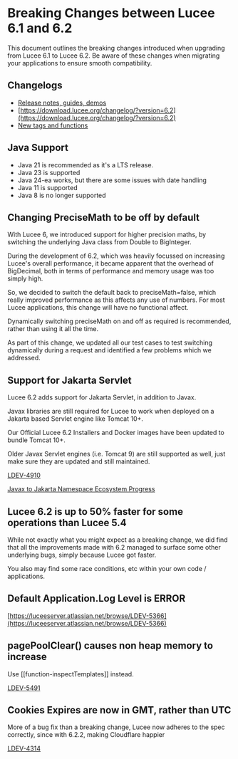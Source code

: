<!--
{
  "title": "Breaking Changes Between Lucee 6.1 and 6.2",
  "id": "breaking-changes-6-1-to-6-2",
  "categories": ["breaking changes", "migration","compat"],
  "description": "A guide to breaking changes introduced in Lucee between version 6.1 and 6.2",
  "keywords": ["breaking changes", "Lucee 6.1", "Lucee 6.2", "migration", "upgrade"],
  "related": [
    "mathematical-precision"
  ]
}
-->

# Breaking Changes between Lucee 6.1 and 6.2

This document outlines the breaking changes introduced when upgrading from Lucee 6.1 to Lucee 6.2. Be aware of these changes when migrating your applications to ensure smooth compatibility.

## Changelogs

- [Release notes, guides, demos](https://dev.lucee.org/tag/lucee-62)
- [https://download.lucee.org/changelog/?version=6.2](https://download.lucee.org/changelog/?version=6.2)
- [New tags and functions](https://docs.lucee.org/reference/changelog.html)

## Java Support

- Java 21 is recommended as it's a LTS release.
- Java 23 is supported
- Java 24-ea works, but there are some issues with date handling
- Java 11 is supported
- Java 8 is no longer supported

## Changing PreciseMath to be off by default

With Lucee 6, we introduced support for higher precision maths, by switching the underlying Java class from Double to BigInteger.

During the development of 6.2, which was heavily focussed on increasing Lucee's overall performance, it became apparent that the overhead of BigDecimal, both in terms of performance and memory usage was too simply high.

So, we decided to switch the default back to preciseMath=false, which really improved performance as this affects any use of numbers. For most Lucee applications, this change will have no functional affect.

Dynamically switching preciseMath on and off as required is recommended, rather than using it all the time.

As part of this change, we updated all our test cases to test switching dynamically during a request and identified a few problems which we addressed.

## Support for Jakarta Servlet

Lucee 6.2 adds support for Jakarta Servlet, in addition to Javax.

Javax libraries are still required for Lucee to work when deployed on a Jakarta based Servlet engine like Tomcat 10+.

Our Official Lucee 6.2 Installers and Docker images have been updated to bundle Tomcat 10+.

Older Javax Servlet engines (i.e. Tomcat 9) are still supported as well, just make sure they are updated and still maintained.

[LDEV-4910](https://luceeserver.atlassian.net/browse/LDEV-4910)

[Javax to Jakarta Namespace Ecosystem Progress](https://jakarta.ee/blogs/javax-jakartaee-namespace-ecosystem-progress/)

## Lucee 6.2 is up to 50% faster for some operations than Lucee 5.4

While not exactly what you might expect as a breaking change, we did find that all the improvements made with 6.2 managed to surface some other underlying bugs, simply because Lucee got faster.

You also may find some race conditions, etc within your own code / applications.

## Default Application.Log Level is ERROR

[https://luceeserver.atlassian.net/browse/LDEV-5366](https://luceeserver.atlassian.net/browse/LDEV-5366)

## pagePoolClear() causes non heap memory to increase

Use [[function-inspectTemplates]] instead.

[LDEV-5491](https://luceeserver.atlassian.net/browse/LDEV-5491)

## Cookies Expires are now in GMT, rather than UTC

More of a bug fix than a breaking change, Lucee now adheres to the spec correctly, since with 6.2.2, making Cloudflare happier

[LDEV-4314](https://luceeserver.atlassian.net/browse/LDEV-4314)